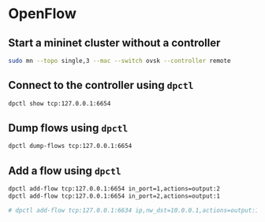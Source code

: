 # OpenFlow

## Start a mininet cluster without a controller

```bash
sudo mn --topo single,3 --mac --switch ovsk --controller remote
```

## Connect to the controller using `dpctl`

```bash
dpctl show tcp:127.0.0.1:6654
```

## Dump flows using `dpctl`

```bash
dpctl dump-flows tcp:127.0.0.1:6654
```

## Add a flow using `dpctl`

```bash
dpctl add-flow tcp:127.0.0.1:6654 in_port=1,actions=output:2
dpctl add-flow tcp:127.0.0.1:6654 in_port=2,actions=output:1

# dpctl add-flow tcp:127.0.0.1:6634 ip,nw_dst=10.0.0.1,actions=output:1
```
